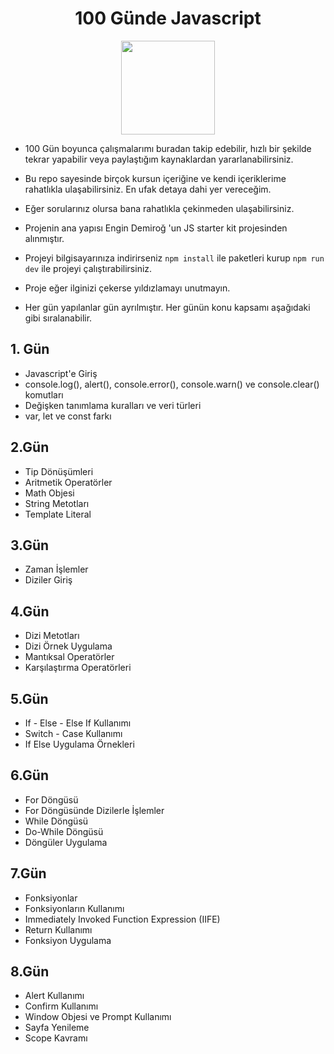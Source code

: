 <div align= "center">
  <h1> 100 Günde Javascript</h1>
  <img src="https://upload.wikimedia.org/wikipedia/commons/thumb/9/99/Unofficial_JavaScript_logo_2.svg/1024px-Unofficial_JavaScript_logo_2.svg.png" width="150px">
</div>


- 100 Gün boyunca çalışmalarımı buradan takip edebilir, hızlı bir şekilde tekrar yapabilir veya paylaştığım kaynaklardan yararlanabilirsiniz.
 
- Bu repo sayesinde birçok kursun içeriğine ve kendi içeriklerime rahatlıkla ulaşabilirsiniz. En ufak detaya dahi yer vereceğim. 

- Eğer sorularınız olursa bana rahatlıkla çekinmeden ulaşabilirsiniz.

- Projenin ana yapısı Engin Demiroğ 'un JS starter kit projesinden alınmıştır.

- Projeyi bilgisayarınıza indirirseniz ```npm install``` ile paketleri kurup ```npm run dev``` ile projeyi çalıştırabilirsiniz.

- Proje eğer ilginizi çekerse yıldızlamayı unutmayın.

- Her gün yapılanlar gün ayrılmıştır. Her günün konu kapsamı aşağıdaki gibi sıralanabilir.

## 1. Gün
- Javascript'e Giriş
- console.log(), alert(), console.error(), console.warn() ve console.clear() komutları 
- Değişken tanımlama kuralları ve veri türleri
- var, let ve const farkı

## 2.Gün
- Tip Dönüşümleri
- Aritmetik Operatörler
- Math Objesi
- String Metotları
- Template Literal

## 3.Gün
- Zaman İşlemler 
- Diziler Giriş 

## 4.Gün
- Dizi Metotları
- Dizi Örnek Uygulama
- Mantıksal Operatörler
- Karşılaştırma Operatörleri

## 5.Gün
- If - Else - Else If Kullanımı
- Switch - Case Kullanımı
- If Else Uygulama Örnekleri

## 6.Gün
- For Döngüsü
- For Döngüsünde Dizilerle İşlemler
- While Döngüsü
- Do-While Döngüsü
- Döngüler Uygulama

## 7.Gün
- Fonksiyonlar
- Fonksiyonların Kullanımı
- Immediately Invoked Function Expression (IIFE)
- Return Kullanımı
- Fonksiyon Uygulama

## 8.Gün
- Alert Kullanımı
- Confirm Kullanımı
- Window Objesi ve Prompt Kullanımı
- Sayfa Yenileme
- Scope Kavramı